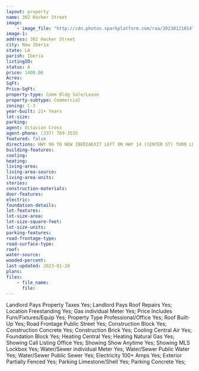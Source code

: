 ```yaml
---
layout: property
name: 302 Hacker Street 
image:
    - image_file: "http://cdn.photos.sparkplatform.com/raa/20230121014758743349000000.jpg"
image-1:
address: 302 Hacker Street
city: New Iberia
state: LA
parish: Iberia
listingID: 
status: A
price: 1400.00
Acres: 
SqFt: 
Price-SqFt: 
property-type: Comm Bldg Sale/Lease
property-subtype: Commercial
zoning: C-3
year-built: 21+ Years
lot-size: 
parking: 
agent: Octavian Cross
agent-phone: (337) 769-3535
featured: false
directions: HWY 90 TO NEW IBERIAEXIT LEFT ON HWY 14 (CENTER ST) TURN LEFT ONTO HACKER ST. PROPERTY ON THE LEFT BEFORE WEEKS STREET
building-features: 
cooling: 
heating: 
living-area: 
living-area-source: 
living-area-units: 
stories: 
construction-materials: 
door-features: 
electric: 
foundation-details: 
lot-features: 
lot-size-area: 
lot-size-square-feet: 
lot-size-units: 
parking-features: 
road-frontage-type: 
road-surface-type: 
roof: 
water-source: 
wooded-percent: 
last-updated: 2023-01-20
plans: 
files:
    - file_name:
      file:
---
```

Landlord Pays	Property Taxes	Yes;
Landlord Pays	Roof Repairs	Yes;
Location	Freestanding	Yes;
Gas	individual Meter	Yes;
Price Includes	Furn/Fixtures/Equip	Yes;
Property Type	Professional/Office	Yes;
Roof	Built-Up	Yes;
Road Frontage	Public Street	Yes;
Construction	Block	Yes;
Construction	Concrete	Yes;
Construction	Brick	Yes;
Cooling	Central Air	Yes;
Foundation	Block	Yes;
Heating	Central	Yes;
Heating	Natural Gas	Yes;
Showing	Call Listing Office	Yes;
Showing	Show Anytime	Yes;
Showing	MLS Lockbox	Yes;
Water/Sewer	individual Meter	Yes;
Water/Sewer	Public Water	Yes;
Water/Sewer	Public Sewer	Yes;
Electricity	100+ Amps	Yes;
Exterior	Partially Fenced	Yes;
Parking	Limestone/Shell	Yes;
Parking	Concrete	Yes;

